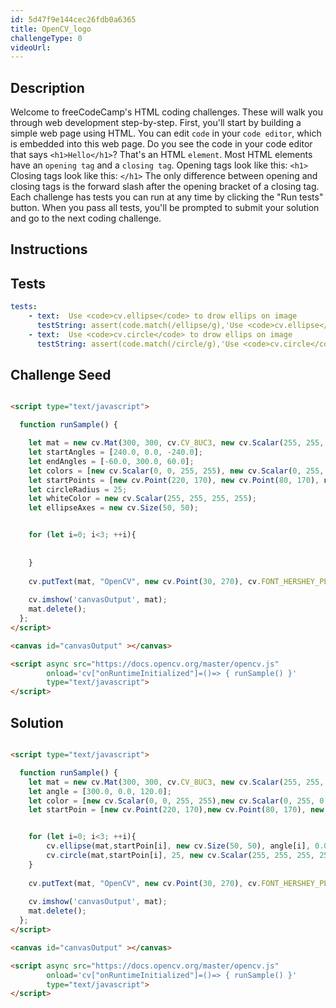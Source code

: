 ```yaml
---
id: 5d47f9e144cec26fdb0a6365
title: OpenCV_logo
challengeType: 0
videoUrl:
---
```


## Description
<section id='description'>
Welcome to freeCodeCamp's HTML coding challenges. These will walk you through web development step-by-step.
First, you'll start by building a simple web page using HTML. You can edit <code>code</code> in your <code>code editor</code>, which is embedded into this web page.
Do you see the code in your code editor that says <code>&#60;h1&#62;Hello&#60;/h1&#62;</code>? That's an HTML <code>element</code>.
Most HTML elements have an <code>opening tag</code> and a <code>closing tag</code>.
Opening tags look like this:
<code>&#60;h1&#62;</code>
Closing tags look like this:
<code>&#60;/h1&#62;</code>
The only difference between opening and closing tags is the forward slash after the opening bracket of a closing tag.
Each challenge has tests you can run at any time by clicking the "Run tests" button. When you pass all tests, you'll be prompted to submit your solution and go to the next coding challenge.
</section>

## Instructions
<section id='instructions'>

</section>

## Tests
<section id='tests'>

```yml
tests:
    - text:  Use <code>cv.ellipse</code> to drow ellips on image
      testString: assert(code.match(/ellipse/g),'Use <code>cv.ellipse</code> to drow an ellips image'); 
    - text:  Use <code>cv.circle</code> to drow ellips on image
      testString: assert(code.match(/circle/g),'Use <code>cv.circle</code> to drow an ellips image'); 
```
</section>

## Challenge Seed

<section id='challengeSeed'>

<div id='html-seed'>

```html

<script type="text/javascript">

  function runSample() {

    let mat = new cv.Mat(300, 300, cv.CV_8UC3, new cv.Scalar(255, 255, 255, 255));
    let startAngles = [240.0, 0.0, -240.0];
    let endAngles = [-60.0, 300.0, 60.0];
    let colors = [new cv.Scalar(0, 0, 255, 255), new cv.Scalar(0, 255, 0, 255),new cv.Scalar(255, 0, 0, 255)];
    let startPoints = [new cv.Point(220, 170), new cv.Point(80, 170), new cv.Point(150, 60)];
    let circleRadius = 25;
    let whiteColor = new cv.Scalar(255, 255, 255, 255);
    let ellipseAxes = new cv.Size(50, 50);


    for (let i=0; i<3; ++i){
      
      
    }
  
    cv.putText(mat, "OpenCV", new cv.Point(30, 270), cv.FONT_HERSHEY_PLAIN, 4, new cv.Scalar(0, 0, 0, 255), 5)
  
    cv.imshow('canvasOutput', mat);
    mat.delete();
  };
</script>

<canvas id="canvasOutput" ></canvas>

<script async src="https://docs.opencv.org/master/opencv.js" 
        onload='cv["onRuntimeInitialized"]=()=> { runSample() }' 
        type="text/javascript">
</script>
```
</div>
</section>

## Solution
<section id='solution'>

```html

<script type="text/javascript">

  function runSample() {
    let mat = new cv.Mat(300, 300, cv.CV_8UC3, new cv.Scalar(255, 255, 255, 255));
    let angle = [300.0, 0.0, 120.0];
    let color = [new cv.Scalar(0, 0, 255, 255),new cv.Scalar(0, 255, 0, 255),new cv.Scalar(255, 0, 0, 255)];
    let startPoin = [new cv.Point(220, 170),new cv.Point(80, 170), new cv.Point(150, 60)];


    for (let i=0; i<3; ++i){
        cv.ellipse(mat,startPoin[i], new cv.Size(50, 50), angle[i], 0.0, 300.0, color[i], cv.FILLED);
        cv.circle(mat,startPoin[i], 25, new cv.Scalar(255, 255, 255, 255), cv.FILLED);
    }
  
    cv.putText(mat, "OpenCV", new cv.Point(30, 270), cv.FONT_HERSHEY_PLAIN, 4, new cv.Scalar(0, 0, 0, 255), 5)
  
    cv.imshow('canvasOutput', mat);
    mat.delete();
  };
</script>

<canvas id="canvasOutput" ></canvas>

<script async src="https://docs.opencv.org/master/opencv.js" 
        onload='cv["onRuntimeInitialized"]=()=> { runSample() }' 
        type="text/javascript">
</script>
```

</section>
